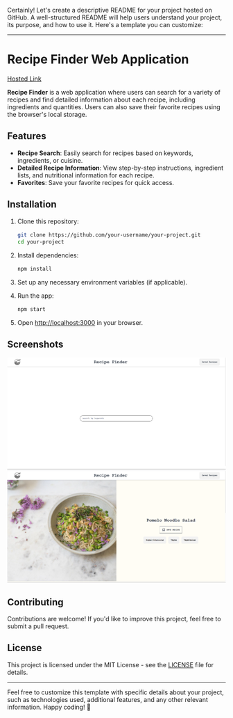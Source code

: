 Certainly! Let's create a descriptive README for your project hosted on GitHub. A well-structured README will help users understand your project, its purpose, and how to use it. Here's a template you can customize:

---

# Recipe Finder Web Application

[Hosted Link](https://recipe-finder-sushil.netlify.app/)

**Recipe Finder** is a web application where users can search for a variety of recipes and find detailed information about each recipe, including ingredients and quantities. Users can also save their favorite recipes using the browser's local storage.

## Features

- **Recipe Search**: Easily search for recipes based on keywords, ingredients, or cuisine.
- **Detailed Recipe Information**: View step-by-step instructions, ingredient lists, and nutritional information for each recipe.
- **Favorites**: Save your favorite recipes for quick access.

## Installation

1. Clone this repository:

   ```bash
   git clone https://github.com/your-username/your-project.git
   cd your-project
   ```

2. Install dependencies:

   ```bash
   npm install
   ```

3. Set up any necessary environment variables (if applicable).

4. Run the app:

   ```bash
   npm start
   ```

5. Open [http://localhost:3000](http://localhost:3000) in your browser.

## Screenshots

![Recipe Search](<public/Screenshot 2024-03-06 120028.png>)
![Recipe Details](<public/Screenshot 2024-03-06 120235.png>)

## Contributing

Contributions are welcome! If you'd like to improve this project, feel free to submit a pull request.

## License

This project is licensed under the MIT License - see the [LICENSE](LICENSE) file for details.

---

Feel free to customize this template with specific details about your project, such as technologies used, additional features, and any other relevant information. Happy coding! 🚀
